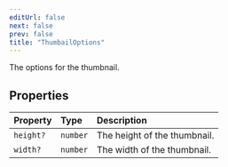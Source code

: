 ```yaml
---
editUrl: false
next: false
prev: false
title: "ThumbailOptions"
---
```


The options for the thumbnail.

## Properties

| Property | Type | Description |
| :------ | :------ | :------ |
| `height?` | `number` | The height of the thumbnail. |
| `width?` | `number` | The width of the thumbnail. |
